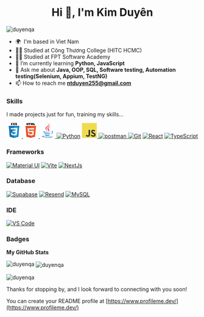 <h1 align="center">Hi 👋, I'm Kim Duyên</h1>
<p align="left"> <img src="https://komarev.com/ghpvc/?username=duyenqa&label=Profile%20views&color=0e75b6&style=flat" alt="duyenqa" /> </p>

- 🌍  I'm based in Viet Nam
- 👨‍🎓  Studied at Công Thương College (HITC HCMC)
- 👨‍🎓  Studied at FPT Software Academy
- 🌱 I’m currently learning **Python, JavaScript**
- 💬 Ask me about **Java, OOP, SQL, Software testing, Automation testing(Selenium, Appium, TestNG)**
- 📫 How to reach me **ntduyen255@gmail.com**

### Skills

I made projects just for fun, training my skills...
<p align="left"> <a href="https://www.w3schools.com/css/" target="_blank" rel="noreferrer"> <img src="https://raw.githubusercontent.com/devicons/devicon/master/icons/css3/css3-original-wordmark.svg" alt="css3" width="40" height="40"/> </a> <a href="https://www.w3.org/html/" target="_blank" rel="noreferrer"> <img src="https://raw.githubusercontent.com/devicons/devicon/master/icons/html5/html5-original-wordmark.svg" alt="html5" width="40" height="40"/> </a> <a href="https://www.java.com" target="_blank" rel="noreferrer"> <img src="https://raw.githubusercontent.com/devicons/devicon/master/icons/java/java-original.svg" alt="java" width="40" height="40"/> </a> <a href="https://www.python.org/" target="_blank" rel="noreferrer"><img src="https://raw.githubusercontent.com/danielcranney/readme-generator/main/public/icons/skills/python-colored.svg" width="36" height="36" alt="Python" /></a> <a href="https://developer.mozilla.org/en-US/docs/Web/JavaScript" target="_blank" rel="noreferrer"> <img src="https://raw.githubusercontent.com/devicons/devicon/master/icons/javascript/javascript-original.svg" alt="javascript" width="40" height="40"/> </a> <a href="https://postman.com" target="_blank" rel="noreferrer"> <img src="https://www.vectorlogo.zone/logos/getpostman/getpostman-icon.svg" alt="postman" width="40" height="40"/> </a> <a href="https://git-scm.com/" target="_blank" rel="noreferrer"><img src="https://raw.githubusercontent.com/danielcranney/readme-generator/main/public/icons/skills/git-colored.svg" width="36" height="36" alt="Git" /></a> <a href="https://reactjs.org/" target="_blank" rel="noreferrer"><img src="https://raw.githubusercontent.com/danielcranney/readme-generator/main/public/icons/skills/react-colored.svg" alt="React" title="React" width="36" height="36" /></a> <a href="https://www.typescriptlang.org/" target="_blank" rel="noreferrer"><img src="https://raw.githubusercontent.com/danielcranney/readme-generator/main/public/icons/skills/typescript-colored.svg" alt="TypeScript" title="TypeScript" width="36" height="36" /></a></p>

### Frameworks
<p align="left">
<a href="https://mui.com/" target="_blank" rel="noreferrer"><img src="https://raw.githubusercontent.com/danielcranney/readme-generator/main/public/icons/skills/materialui-colored.svg" alt="Material UI" title="Material UI" width="36" height="36" /></a> <a href="https://vitejs.dev/" target="_blank" rel="noreferrer"><img src="https://raw.githubusercontent.com/danielcranney/readme-generator/main/public/icons/skills/vite-colored.svg" alt="Vite" title="Vite" width="36" height="36" /></a> <a href="https://nextjs.org/docs" target="_blank" rel="noreferrer"><img src="https://raw.githubusercontent.com/danielcranney/readme-generator/main/public/icons/skills/nextjs-colored-dark.svg" alt="NextJs" title="NextJs" width="36" height="36" /></a>
</p>

### Database
<p align="left">
<a href="https://supabase.io/" target="_blank" rel="noreferrer"><img src="https://raw.githubusercontent.com/danielcranney/readme-generator/main/public/icons/skills/supabase-colored.svg" alt="Supabase" title="Supabase" width="36" height="36" /></a> <a href="https://resend.com/" target="_blank" rel="noreferrer"><img src="https://raw.githubusercontent.com/danielcranney/readme-generator/main/public/icons/skills/resend-colored-dark.svg" alt="Resend" title="Resend" width="36" height="36" /></a> <a href="https://www.mysql.com/" target="_blank" rel="noreferrer"><img src="https://raw.githubusercontent.com/danielcranney/readme-generator/main/public/icons/skills/mysql-colored.svg" alt="MySQL" title="MySQL" width="36" height="36" /></a>
</p>

### IDE
<p align="left">
<a href="https://code.visualstudio.com/" target="_blank" rel="noreferrer"><img src="https://raw.githubusercontent.com/danielcranney/readme-generator/main/public/icons/skills/visualstudiocode-colored.svg" alt="VS Code" title="VS Code" width="36" height="36" /></a>
</p>

### Badges

<b>My GitHub Stats</b>

<p><img align="left" src="https://github-readme-stats.vercel.app/api/top-langs?username=duyenqa&show_icons=true&locale=en&layout=compact" alt="duyenqa" /></p>

<p>&nbsp;<img align="center" src="https://github-readme-stats.vercel.app/api?username=duyenqa&show_icons=true&locale=en" alt="duyenqa" /></p>

<p><img align="center" src="https://github-readme-streak-stats.herokuapp.com/?user=duyenqa&" alt="duyenqa" /></p>


Thanks for stopping by, and I look forward to connecting with you soon!

You can create your README profile at [https://www.profileme.dev/](https://www.profileme.dev/)
